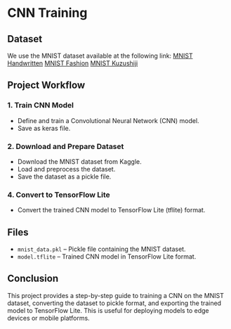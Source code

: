 # CNN Training 
## Dataset
We use the MNIST dataset available at the following link:
[MNIST Handwritten](https://www.kaggle.com/datasets/hojjatk/mnist-dataset)
[MNIST Fashion](https://www.kaggle.com/datasets/zalando-research/fashionmnist)
[MNIST Kuzushiji](https://paperswithcode.com/dataset/kuzushiji-mnist)
## Project Workflow
### 1. Train CNN Model
- Define and train a Convolutional Neural Network (CNN) model.
- Save as keras file.

### 2. Download and Prepare Dataset
- Download the MNIST dataset from Kaggle.
- Load and preprocess the dataset.
- Save the dataset as a pickle file.

### 4. Convert to TensorFlow Lite
- Convert the trained CNN model to TensorFlow Lite (tflite) format.

## Files
- `mnist_data.pkl` – Pickle file containing the MNIST dataset.
- `model.tflite` – Trained CNN model in TensorFlow Lite format.

## Conclusion
This project provides a step-by-step guide to training a CNN on the MNIST dataset, converting the dataset to pickle format, and exporting the trained model to TensorFlow Lite. This is useful for deploying models to edge devices or mobile platforms.

